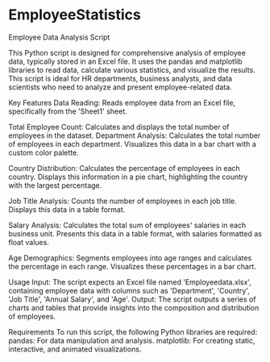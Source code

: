# EmployeeStatistics
Employee Data Analysis Script

This Python script is designed for comprehensive analysis of employee data, typically stored in an Excel file. It uses the pandas and matplotlib libraries to read data, calculate various statistics, and visualize the results. This script is ideal for HR departments, business analysts, and data scientists who need to analyze and present employee-related data.

Key Features
Data Reading: Reads employee data from an Excel file, specifically from the 'Sheet1' sheet.

Total Employee Count: Calculates and displays the total number of employees in the dataset.
Department Analysis: Calculates the total number of employees in each department.
Visualizes this data in a bar chart with a custom color palette.

Country Distribution:
Calculates the percentage of employees in each country.
Displays this information in a pie chart, highlighting the country with the largest percentage.

Job Title Analysis:
Counts the number of employees in each job title.
Displays this data in a table format.

Salary Analysis:
Calculates the total sum of employees' salaries in each business unit.
Presents this data in a table format, with salaries formatted as float values.

Age Demographics:
Segments employees into age ranges and calculates the percentage in each range.
Visualizes these percentages in a bar chart.

Usage
Input: The script expects an Excel file named 'Employeedata.xlsx', containing employee data with columns such as 'Department', 'Country', 'Job Title', 'Annual Salary', and 'Age'.
Output: The script outputs a series of charts and tables that provide insights into the composition and distribution of employees.

Requirements
To run this script, the following Python libraries are required:
pandas: For data manipulation and analysis.
matplotlib: For creating static, interactive, and animated visualizations.
